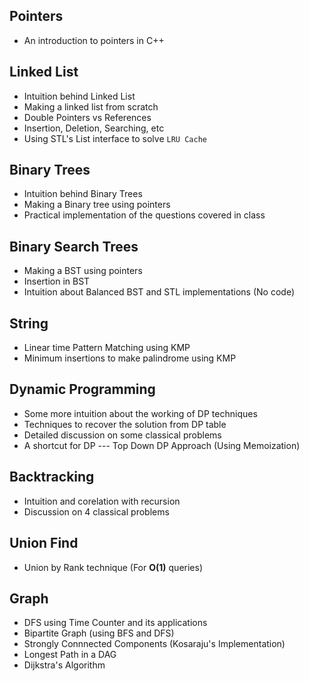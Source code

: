 ## Pointers
* An introduction to pointers in C++

## Linked List
* Intuition behind Linked List
* Making a linked list from scratch
* Double Pointers vs References
* Insertion, Deletion, Searching, etc
* Using STL's List interface to solve `LRU Cache`

## Binary Trees
* Intuition behind Binary Trees
* Making a Binary tree using pointers
* Practical implementation of the questions covered in class

## Binary Search Trees
* Making a BST using pointers
* Insertion in BST
* Intuition about Balanced BST and STL implementations (No code)

## String
* Linear time Pattern Matching using KMP
* Minimum insertions to make palindrome using KMP

## Dynamic Programming
* Some more intuition about the working of DP techniques 
* Techniques to recover the solution from DP table
* Detailed discussion on some classical problems
* A shortcut for DP --- Top Down DP Approach (Using Memoization)

## Backtracking 
* Intuition and corelation with recursion
* Discussion on 4 classical problems

## Union Find
* Union by Rank technique (For **O(1)** queries)

## Graph
* DFS using Time Counter and its applications
* Bipartite Graph (using BFS and DFS)
* Strongly Connnected Components (Kosaraju's Implementation)
* Longest Path in a DAG
* Dijkstra's Algorithm
